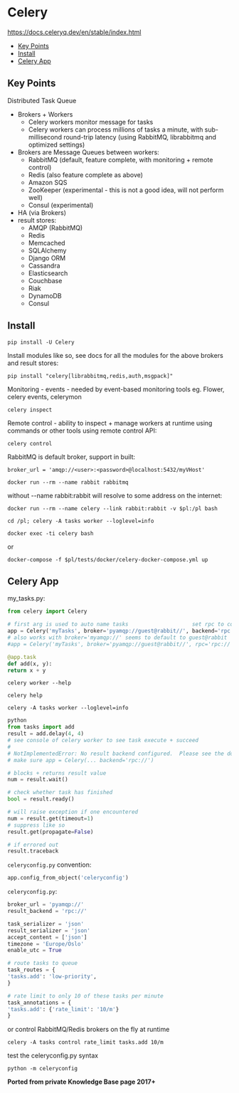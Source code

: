 # Celery

<https://docs.celeryq.dev/en/stable/index.html>

<!-- INDEX_START -->

- [Key Points](#key-points)
- [Install](#install)
- [Celery App](#celery-app)

<!-- INDEX_END -->

## Key Points

Distributed Task Queue

- Brokers + Workers
  - Celery workers monitor message for tasks
  - Celery workers can process millions of tasks a minute, with sub-millisecond round-trip latency (using RabbitMQ, librabbitmq and optimized settings)
- Brokers are Message Queues between workers:
  - RabbitMQ (default, feature complete, with monitoring + remote control)
  - Redis    (also feature complete as above)
  - Amazon SQS
  - ZooKeeper (experimental - this is not a good idea, will not perform well)
  - Consul (experimental)
- HA (via Brokers)
- result stores:
  - AMQP (RabbitMQ)
  - Redis
  - Memcached
  - SQLAlchemy
  - Django ORM
  - Cassandra
  - Elasticsearch
  - Couchbase
  - Riak
  - DynamoDB
  - Consul

## Install

```shell
pip install -U Celery
```

Install modules like so, see docs for all the modules for the above brokers and result stores:

```shell
pip install "celery[librabbitmq,redis,auth,msgpack]"
```

Monitoring - events - needed by event-based monitoring tools eg. Flower, celery events, celerymon

```shell
celery inspect
```

Remote control - ability to inspect + manage workers at runtime using commands or other tools using remote control API:

```shell
celery control
```

RabbitMQ is default broker, support in built:

```properties
broker_url = 'amqp://<user>:<password>@localhost:5432/myVHost'
```

```shell
docker run --rm --name rabbit rabbitmq
```

without --name rabbit:rabbit will resolve to some address on the internet:

```shell
docker run --rm --name celery --link rabbit:rabbit -v $pl:/pl bash
```

```shell
cd /pl; celery -A tasks worker --loglevel=info
```

```shell
docker exec -ti celery bash
```

or

```shell
docker-compose -f $pl/tests/docker/celery-docker-compose.yml up
```

## Celery App

my_tasks.py:

```python
from celery import Celery

# first arg is used to auto name tasks                    set rpc to collect results
app = Celery('myTasks', broker='pyamqp://guest@rabbit//', backend='rpc://')
# also works with broker='myamqp://' seems to default to guest@rabbit
#app = Celery('myTasks', broker='pyamqp://guest@rabbit//', rpc='rpc://')

@app.task
def add(x, y):
return x + y
```

```shell
celery worker --help
```

```shell
celery help
```

```shell
celery -A tasks worker --loglevel=info
```

```python
python
from tasks import add
result = add.delay(4, 4)
# see console of celery worker to see task execute + succeed
#
# NotImplementedError: No result backend configured.  Please see the documentation for more information.
# make sure app = Celery(... backend='rpc://')

# blocks + returns result value
num = result.wait()

# check whether task has finished
bool = result.ready()

# will raise exception if one encountered
num = result.get(timeout=1)
# suppress like so
result.get(propagate=False)

# if errored out
result.traceback
```

`celeryconfig.py` convention:

```python
app.config_from_object('celeryconfig')
```

`celeryconfig.py`:

```python
broker_url = 'pyamqp://'
result_backend = 'rpc://'

task_serializer = 'json'
result_serializer = 'json'
accept_content = ['json']
timezone = 'Europe/Oslo'
enable_utc = True

# route tasks to queue
task_routes = {
'tasks.add': 'low-priority',
}

# rate limit to only 10 of these tasks per minute
task_annotations = {
'tasks.add': {'rate_limit': '10/m'}
}
```

or control RabbitMQ/Redis brokers on the fly at runtime

```shell
celery -A tasks control rate_limit tasks.add 10/m
```

test the celeryconfig.py syntax

```shell
python -m celeryconfig
```

**Ported from private Knowledge Base page 2017+**
